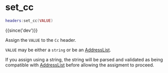 # set_cc

```lua
headers:set_cc(VALUE)
```

{{since('dev')}}

Assign the `VALUE` to the `Cc` header.

`VALUE` may be either a `string` or be an [AddressList](index.md#addresslist).

If you assign using a string, the string will be parsed and validated as being
compatible with [AddressList](index.md#addresslist) before allowing the assigment to proceed.
